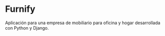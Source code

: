 # Furnify
Aplicación para una empresa de mobiliario para oficina y hogar desarrollada con Python y Django.
